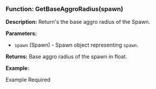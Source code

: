 ### Function: GetBaseAggroRadius(spawn)

**Description:**
Return's the base aggro radius of the Spawn.

**Parameters:**
- `spawn` (Spawn) - Spawn object representing `spawn`.

**Returns:** Base aggro radius of the spawn in float.

**Example:**

Example Required
